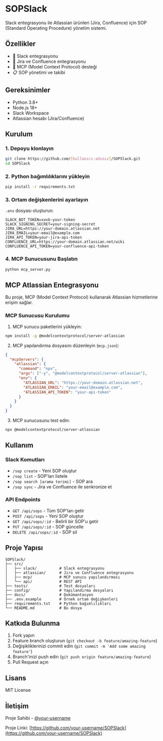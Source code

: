 # SOPSlack

Slack entegrasyonu ile Atlassian ürünleri (Jira, Confluence) için SOP (Standard Operating Procedure) yönetim sistemi.

## Özellikler

- 🔗 Slack entegrasyonu
- 📝 Jira ve Confluence entegrasyonu
- 🤖 MCP (Model Context Protocol) desteği
- 📋 SOP yönetimi ve takibi

## Gereksinimler

- Python 3.8+
- Node.js 18+
- Slack Workspace
- Atlassian hesabı (Jira/Confluence)

## Kurulum

### 1. Depoyu klonlayın
```bash
git clone https://github.com/[kullanıcı-adınız]/SOPSlack.git
cd SOPSlack
```

### 2. Python bağımlılıklarını yükleyin
```bash
pip install -r requirements.txt
```

### 3. Ortam değişkenlerini ayarlayın
`.env` dosyası oluşturun:
```env
SLACK_BOT_TOKEN=xoxb-your-token
SLACK_SIGNING_SECRET=your-signing-secret
JIRA_URL=https://your-domain.atlassian.net
JIRA_EMAIL=your-email@example.com
JIRA_API_TOKEN=your-jira-api-token
CONFLUENCE_URL=https://your-domain.atlassian.net/wiki
CONFLUENCE_API_TOKEN=your-confluence-api-token
```

### 4. MCP Sunucusunu Başlatın
```bash
python mcp_server.py
```

## MCP Atlassian Entegrasyonu

Bu proje, MCP (Model Context Protocol) kullanarak Atlassian hizmetlerine erişim sağlar.

### MCP Sunucusu Kurulumu

1. MCP sunucu paketlerini yükleyin:
```bash
npm install -g @modelcontextprotocol/server-atlassian
```

2. MCP yapılandırma dosyasını düzenleyin (`mcp.json`):
```json
{
  "mcpServers": {
    "atlassian": {
      "command": "npx",
      "args": ["-y", "@modelcontextprotocol/server-atlassian"],
      "env": {
        "ATLASSIAN_URL": "https://your-domain.atlassian.net",
        "ATLASSIAN_EMAIL": "your-email@example.com",
        "ATLASSIAN_API_TOKEN": "your-api-token"
      }
    }
  }
}
```

3. MCP sunucusunu test edin:
```bash
npx @modelcontextprotocol/server-atlassian
```

## Kullanım

### Slack Komutları

- `/sop create` - Yeni SOP oluştur
- `/sop list` - SOP'ları listele
- `/sop search [arama terimi]` - SOP ara
- `/sop sync` - Jira ve Confluence ile senkronize et

### API Endpoints

- `GET /api/sops` - Tüm SOP'ları getir
- `POST /api/sops` - Yeni SOP oluştur
- `GET /api/sops/:id` - Belirli bir SOP'u getir
- `PUT /api/sops/:id` - SOP güncelle
- `DELETE /api/sops/:id` - SOP sil

## Proje Yapısı

```
SOPSlack/
├── src/
│   ├── slack/          # Slack entegrasyonu
│   ├── atlassian/      # Jira ve Confluence entegrasyonu
│   ├── mcp/            # MCP sunucu yapılandırması
│   └── api/            # REST API
├── tests/              # Test dosyaları
├── config/             # Yapılandırma dosyaları
├── docs/               # Dokümantasyon
├── .env.example        # Örnek ortam değişkenleri
├── requirements.txt    # Python bağımlılıkları
└── README.md           # Bu dosya
```

## Katkıda Bulunma

1. Fork yapın
2. Feature branch oluşturun (`git checkout -b feature/amazing-feature`)
3. Değişikliklerinizi commit edin (`git commit -m 'Add some amazing feature'`)
4. Branch'inizi push edin (`git push origin feature/amazing-feature`)
5. Pull Request açın

## Lisans

MIT License

## İletişim

Proje Sahibi - [@your-username](https://github.com/your-username)

Proje Linki: [https://github.com/your-username/SOPSlack](https://github.com/your-username/SOPSlack)
